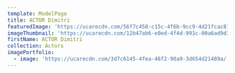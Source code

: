```yaml
---
template: ModelPage
title: ACTOR Dimitri
featuredImage: 'https://ucarecdn.com/56f7c458-c15c-4f6b-9cc9-4d21fcac878e/'
imageThumbnail: 'https://ucarecdn.com/12b47ab6-e0ed-4f4d-991c-00a6ad9d3ed7/'
firstName: ACTOR Dimitri
collection: Actors
imagePortfolio:
  - image: 'https://ucarecdn.com/3d7c6145-4fea-46f2-90a9-3d654d21489a/'
---
```



